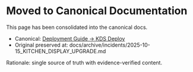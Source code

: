 # Moved to Canonical Documentation

This page has been consolidated into the canonical docs.

- Canonical: [Deployment Guide → KDS Deploy](./docs/DEPLOYMENT.md#kds-deploy)
- Original preserved at: docs/archive/incidents/2025-10-15_KITCHEN_DISPLAY_UPGRADE.md

Rationale: single source of truth with evidence-verified content.
